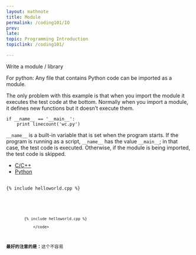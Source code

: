 ```yaml
---
layout: mathnote
title: Module
permalink: /coding101/IO
prev: 
late: 
topic: Programming Introduction
topiclink: /coding101/

---
```


Write a module / library

For python:
Any file that contains Python code can be imported as a module.


The only problem with this example is that when you import the module it executes the test code at the bottom. Normally when you import a module, it defines new functions but it doesn’t execute them.

```
if __name__ == '__main__':
    print linecount('wc.py')
```

```__name__``` is a built-in variable that is set when the program starts. If the program is running as a script, ```__name__``` has the value ```__main__```; in that case, the test code is executed. Otherwise, if the module is being imported, the test code is skipped.


<div>
  <!-- Nav tabs -->
  <ul class="nav nav-tabs" role="tablist">
    <li role="presentation" class="active"><a href="#cpp" aria-controls="cpp" role="tab" data-toggle="tab">C/C++</a></li>
    <li role="presentation"><a href="#python" aria-controls="python" role="tab" data-toggle="tab">Python</a></li>
  </ul>

  <!-- Tab panes -->
  <div class="tab-content">
    <div role="tabpanel" class="tab-pane active" id="cpp">
    		<pre> <code class="c++">
{% include helloworld.cpp %}
				</code></pre>
	</div>
    <div role="tabpanel" class="tab-pane" id="python"> 	
    		<pre> <code class="python">

            {% include helloworld.cpp %}

				</code>
<p><strong>最好的注意的是：</strong>这个不容易</p> 	
		</pre>   	
    </div>
  </div>

</div>



